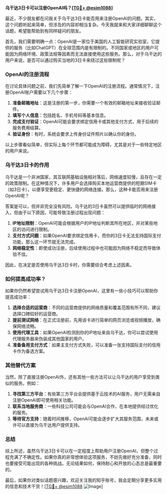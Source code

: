 **乌干达3日卡可以注册OpenAI吗？[[TG💪+ @esim1088](https://t.me/s/esim1088)]**

最近，不少朋友都在问我关于乌干达3日卡能否用来注册OpenAI的问题。其实，这个问题听起来简单，但涉及的内容却相当复杂。今天我就来和大家详细聊聊这个话题，希望能帮助到有同样疑问的朋友。

首先，我们需要明确一点：OpenAI是一家位于美国的人工智能研究实验室，它提供的服务（比如ChatGPT）在全球范围内是有限制的。不同国家或地区的用户可能因为网络环境、政策法规等因素而无法直接使用这些服务。那么，对于乌干达的用户来说，是否可以通过购买当地的3日卡来绕过这些限制呢？

### OpenAI的注册流程

在讨论具体问题之前，我们先简单了解一下OpenAI的注册流程。通常情况下，注册OpenAI账户需要以下几个步骤：

1. **准备邮箱地址**：这是注册的第一步，你需要一个有效的邮箱地址来接收验证邮件。
2. **填写个人信息**：包括姓名、手机号码等基本信息。
3. **完成支付验证**：OpenAI可能会要求绑定信用卡或其他支付方式，用于后续的服务费用结算。
4. **验证身份**：有时，系统会要求上传身份证件照片以确认你的身份。

以上步骤看似简单，但实际上每个环节都可能成为障碍，尤其是对于一些特定地区的用户来说。

### 乌干达3日卡的作用

乌干达是一个非洲国家，其互联网基础设施相对落后，网络速度较慢，且存在一定的政策限制。在这种情况下，许多用户会选择购买本地运营商提供的短期SIM卡（如3日卡），以便享受更稳定、更快捷的网络连接。那么，这种卡能否用来注册OpenAI呢？

答案是可以，但并非完全没有风险。乌干达的3日卡虽然可以提供临时的网络接入，但由于以下原因，可能导致注册过程出现问题：

1. **IP地址限制**：OpenAI可能会根据用户的IP地址判断其所在地区，并对某些地区的访问进行限制。
2. **支付方式问题**：如果OpenAI要求绑定信用卡，而你的3日卡无法支持国际支付功能，那么这一环节就无法完成。
3. **网络稳定性**：即使成功注册，后续使用过程中也可能因为网络不稳定而导致体验不佳。

因此，在决定是否使用乌干达3日卡时，你需要综合考虑上述因素。

### 如何提高成功率？

如果你仍然希望尝试用乌干达3日卡注册OpenAI，这里有一些小技巧可以帮助你提高成功率：

1. **选择合适的运营商**：不同的运营商提供的网络质量和覆盖范围有所不同，建议选择口碑较好的运营商。
2. **提前测试网络**：在正式注册前，先用该卡进行简单的网页浏览或视频播放，确保网络流畅。
3. **使用代理工具**：如果OpenAI检测到你的IP地址来自乌干达，你可以尝试使用代理服务器来伪装成其他国家的用户。
4. **准备备用支付方式**：如果主支付方式失败，可以准备一张支持国际支付的信用卡作为备选方案。

### 其他替代方案

当然，除了直接注册OpenAI外，还有其他一些方法可以让乌干达的用户享受到类似的服务。例如：

1. **寻找第三方平台**：有些第三方平台会提供基于云技术的AI服务，用户无需亲自注册OpenAI即可使用相关功能。
2. **联系当地服务商**：一些科技公司可能会与OpenAI合作，在本地提供经过优化的服务。
3. **等待官方支持**：随着时间推移，OpenAI可能会逐步扩大其服务范围，未来或许可以直接为乌干达用户提供支持。

### 总结

综上所述，虽然乌干达3日卡可以在一定程度上帮助用户注册OpenAI，但整个过程充满了不确定性。如果你真的非常想体验这项服务，不妨先做好充分准备，同时也要接受可能出现的各种挑战。无论结果如何，保持耐心和开放的心态总是最重要的。

最后，如果你对类似话题感兴趣，欢迎关注我的知乎账号，我会定期分享更多实用的信息和技术干货！[[TG💪+ @esim1088](https://t.me/s/esim1088) ![Image](https://i.postimg.cc/4NQfJmqS/Snipaste-2025-05-13-00-14-12.png)]